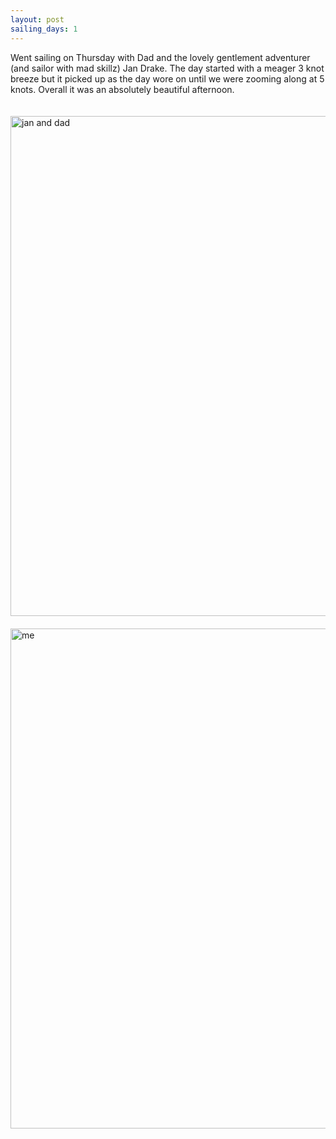 ```yaml
---
layout: post
sailing_days: 1
---
```


Went sailing on Thursday with Dad and the lovely gentlement adventurer (and
sailor with mad skillz) Jan Drake. The day started with a meager 3 knot breeze
but it picked up as the day wore on until we were zooming along at 5 knots.
Overall it was an absolutely beautiful afternoon.

<img src="http://i.imgur.com/hAI0I5c.jpg" alt="jan and dad" style="width: 800px; margin-top: 20px;"></img>
<img src="http://i.imgur.com/mHUnmTz.jpg" alt="me" style="width: 800px; margin-top: 20px;"></img>
